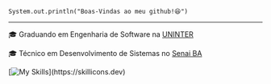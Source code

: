 <code>System.out.println("Boas-Vindas ao meu github!😆")</code>
<hr>
<p>🎓 Graduando em Engenharia de Software na <a href="https://www.uninter.com/graduacao/a-distancia/?gad_source=1&gbraid=0AAAAAC8RN6LbyWKyDTftfS7kr8Mm3CW4Y&gclid=Cj0KCQjwiLLABhCEARIsAJYS6umuf2xUYbrQ--fJWvWG6-IZpWnsPFPk0fqtvV8Z33NHcEpH7w8ImrUaAr_bEALw_wcB&gclsrc=aw.ds" target="_blank">UNINTER</a></p>
<p>🎓 Técnico em Desenvolvimento de Sistemas no <a href="https://www.senaibahia.com.br/" target="blank_">Senai BA</a></p>


[![My Skills](https://skillicons.dev/icons?i=java,cs,css,html,js,py,react,nodejs,mysql,)](https://skillicons.dev)
